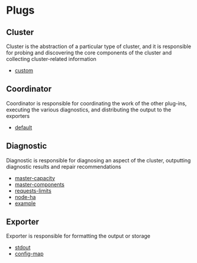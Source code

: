 # Plugs
## Cluster
Cluster is the abstraction of a particular type of cluster, and it is responsible for probing and discovering the core components of the cluster and collecting cluster-related information
* [custom](./cluster/custom/README.md)

## Coordinator
Coordinator is responsible for coordinating the work of the other plug-ins, executing the various diagnostics, and distributing the output to the exporters
* [default](./coordinate/basic/README.md)

## Diagnostic
Diagnostic is responsible for diagnosing an aspect of the cluster, outputting diagnostic results and repair recommendations
* [master-capacity](./diagnose/master/capacity/README.md)  
* [master-components](./diagnose/master/components/README.md)  
* [requests-limits](./diagnose/resource/workload/requestslimits/README.md)
* [node-ha](./diagnose/node/ha/README.md)
* [example](./diagnose/other/example/README.md) 

## Exporter
Exporter is responsible for formatting the output or
storage
* [stdout](./export/stdout/README.md) 
* [config-map](./export/configmap/README.md) 
